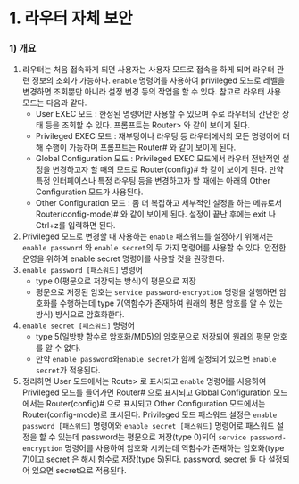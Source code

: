 # 1. 라우터 자체 보안
### 1) 개요
1. 라우터는 처음 접속하게 되면 사용자는 사용자 모드로 접속을 하게 되며 라우터 관련 정보의 조회가 가능하다. ```enable``` 명령어를 사용하여 privileged 모드로 레벨을 변경하면 조회뿐만 아니라 설정 변경 등의 작업을 할 수 있다. 참고로 라우터 사용 모드는 다음과 같다.
   * User EXEC 모드 : 한정된 명령어만 사용할 수 있으며 주로 라우터의 간단한 상태 등을 조회할 수 있다. 프롬프트는 Router> 와 같이 보이게 된다.
   * Privileged EXEC 모드 : 재부팅이나 라우팅 등 라우터에서의 모든 명령어에 대해 수행이 가능하며 프롬프트는 Router# 와 같이 보이게 된다.
   * Global Configuration 모드 : Privileged EXEC 모드에서 라우터 전반적인 설정을 변경하고자 할 때의 모드로 Router(config)# 와 같이 보이게 된다. 만약 특정 인터페이스나 특정 라우팅 등을 변경하고자 할 때에는 아래의 Other Configuration 모드가 사용된다.
   * Other Configuration 모드 : 좀 더 복잡하고 세부적인 설정을 하는 메뉴로서 Router(config-mode)# 와 같이 보이게 된다. 설정이 끝난 후에는 exit 나 Ctrl+z를 입력하면 된다.
2. Privileged 모드로 변경할 때 사용하는 ```enable``` 패스워드를 설정하기 위해서는 ```enable password``` 와 ```enable secret```의 두 가지 명령어를 사용할 수 있다. 안전한 운영을 위하여 enable secret 명령어를 사용할 것을 권장한다.
3. ```enable password [패스워드]``` 명령어
   * type 0(평문으로 저장되는 방식)의 평문으로 저장
   * 평문으로 저장된 암호는 ```service password-encryption``` 명령을 실행하면 암호화를 수행하는데 type 7(역함수가 존재하여 원래의 평문 암호를 알 수 있는 방식) 방식으로 암호화한다.
4. ```enable secret [패스워드]``` 명령어
   * type 5(일방향 함수로 암호화/MD5)의 암호문으로 저장되어 원래의 평문 암호를 알 수 없다.
   * 만약 ```enable password```와```enable secret```가 함께 설정되어 있으면 ```enable secret```가 적용된다.
5. 정리하면 User 모드에서는 Route> 로 표시되고 ```enable``` 명령어를 사용하여 Privileged 모드를 들어가면 Router# 으로 표시되고 Global Configuration 모드에서는 Router(config)# 으로 표시되고 Other Configuration 모드에서는 Router(config-mode)로 표시된다. Privileged 모드 패스워드 설정은  ```enable password [패스워드]``` 명령어와 ```enable secret [패스워드]``` 명령어로 패스워드 설정을 할 수 있는데 password는 평문으로 저장(type 0)되어 ```service password-encryption``` 명령어를 사용하여 암호화 시키는데 역함수가 존재하는 암호화(type 7)이고 secret 은 해시 함수로 저장(type 5)된다. password, secret 둘 다 설정되어 있으면 secret으로 적용된다.
